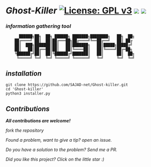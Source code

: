 # *Ghost-Killer* [![License: GPL v3](https://img.shields.io/badge/License-GPLv3-blue.svg)](https://www.gnu.org/licenses/gpl-3.0)  <img src="https://img.shields.io/badge/Python-up to date-red"></img>    <img src="https://img.shields.io/badge/version-0.5-yellow"></img>


### *information gathering tool*

	      ██████╗██╗  ██╗ ██████╗ ███████╗████████╗   ██╗  ██╗
	    ██╔════╝ ██║  ██║██╔═══██╗██╔════╝╚══██╔══╝   ██║ ██╔
	    ██║  ███╗███████║██║   ██║███████╗   ██║█████╗█████╔╝
	    ██║   ██║██╔══██║██║   ██║╚════██║   ██║╚════╝██╔═██╗
	    ╚██████╔╝██║  ██║╚██████╔╝███████║   ██║      ██║  ██╗
	     ╚═════╝ ╚═╝  ╚═╝ ╚═════╝ ╚══════╝   ╚═╝      ╚═╝  ╚═╝

## *installation*
	git clone https://github.com/SAJAD-net/Ghost-killer.git
	cd 'Ghost-killer'
	python3 installer.py
	
## *Contributions*

***All contributions are welcome!***

*fork the repository*

*Found a problem, want to give a tip? open an issue.*

*Do you have a solution to the problem? Send me a PR.*

*Did you like this project? Click on the little star :)*
